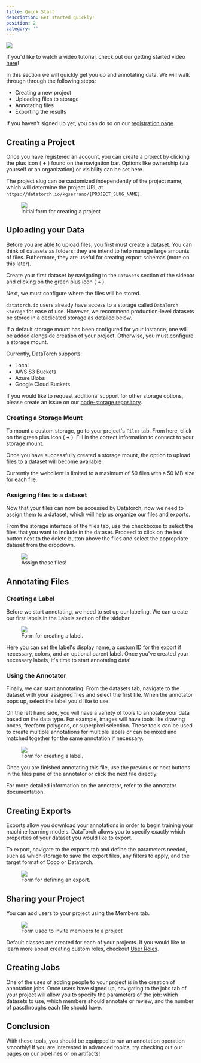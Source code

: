 ```yaml
---
title: Quick Start
description: Get started quickly!
position: 2
category: ''
---
```


<img src="/rocket.png" />

<alert>If you'd like to watch a video tutorial, check out our getting started video [here](https://www.youtube.com/watch?v=kM4O1HoyPDc)!</alert>

In this section we will quickly get you up and annotating data. We will walk through through the following steps:

- Creating a new project
- Uploading files to storage
- Annotating files
- Exporting the results

If you haven't signed up yet, you can do so on our [registration page](https://datatorch.io/auth?tab=register).

## Creating a Project

Once you have registered an account, you can create a project by clicking the
plus icon ( **+** ) found on the navigation bar. Options like ownership (via yourself or an organization) or visibility can be set here.

<alert>The project slug can be customized independently of the project name, which will determine the project URL at `https://datatorch.io/kgserrano/[PROJECT_SLUG_NAME]`.</alert>

<figure>
  <img src="/figures/getting-started/create-project.png" max-width="450px">
  <figcaption>Initial form for creating a project</figcaption>
</figure>

## Uploading your Data

Before you are able to upload files, you first must create a dataset. You can
think of datasets as folders; they are intend to help manage large amounts of files.
Futhermore, they are useful for creating export schemas (more on this
later).

Create your first dataset by navigating to the `Datasets` section of the sidebar and clicking on the green plus icon ( **+** ).

Next, we must configure where the files will be stored.

<alert>

`datatorch.io` users already have access to a storage called `DataTorch Storage` for ease of use. However, we recommend production-level
datasets be stored in a dedicated storage as detailed below.

</alert>

If a default storage mount has been configured for your instance,
one will be added alongside creation
of your project. Otherwise, you must configure a storage mount.

Currently, DataTorch supports:

- Local
- AWS S3 Buckets
- Azure Blobs
- Google Cloud Buckets

<alert type="warning">

If you would like to request additional support for other storage options,
please create an issue on our
[node-storage repository](https://github.com/datatorch/node-storage).

</alert>

### Creating a Storage Mount

To mount a custom storage, go to your project's `Files` tab. From
here, click on the green plus icon ( **+** ). Fill in the correct
information to connect to your storage mount.

Once you have successfully created a storage mount, the option to upload files
to a dataset will become available.

<alert type="warning">

Currently the webclient is limited to a
maximum of 50 files with a 50 MB size for each file.

</alert>

### Assigning files to a dataset

Now that your files can now be accessed by Datatorch, now we need to
assign them to a dataset, which will help us organize our files
and exports.

From the storage interface of the files tab, use the checkboxes to select
the files that you want to include in the dataset. Proceed to click on the
teal button next to the delete button above the files and select the appropriate
dataset from the dropdown.

<figure>
  <img src="/figures/getting-started/dataset-assign.png" max-width="450px">
  <figcaption>Assign those files!</figcaption>
</figure>

## Annotating Files

### Creating a Label

Before we start annotating, we need to set up our labeling. We can
create our first labels in the Labels section of the sidebar.

<figure>
  <img src="/figures/getting-started/test-label.png" max-width="450px">
  <figcaption>Form for creating a label.</figcaption>
</figure>

Here you can set the label's display name, a custom ID for the export if necessary,
colors, and an optional parent label. Once you've created your necessary labels, it's
time to start annotating data!

### Using the Annotator

Finally, we can start annotating. From the datasets tab, navigate to the dataset with
your assigned files and select the first file. When the annotator pops up, select the
label you'd like to use.

On the left hand side, you will have a variety of tools to annotate your data based on
the data type. For example, images will have tools like drawing boxes, freeform polygons,
or superpixel selection. These tools can be used to create multiple annotations for multiple
labels or can be mixed and matched together for the same annotation if necessary.

<figure>
  <img src="/figures/getting-started/annotator-labels.png" max-width="450px">
  <figcaption>Form for creating a label.</figcaption>
</figure>

Once you are finished annotating this file, use the previous or next buttons in the files pane
of the annotator or click the next file directly.

For more detailed information on the annotator, refer to the annotator documentation.

## Creating Exports

Exports allow you download your annotations in order to begin training your
machine learning models. DataTorch allows you to specify exactly which
properties of your dataset you would like to export.

To export, navigate to the exports tab and define the parameters needed, such as
which storage to save the export files, any filters to apply, and the target format of
Coco or Datatorch.

<figure>
  <img src="/figures/getting-started/export.png" max-width="450px">
  <figcaption>Form for defining an export.</figcaption>
</figure>

## Sharing your Project

You can add users to your project using the Members tab.

<figure>
  <img src="/figures/getting-started/invite-members.png" max-width="320px">
  <figcaption>Form used to invite members to a project</figcaption>
</figure>

Default classes are created for each of your projects. If you would like to
learn more about creating custom roles, checkout [User
Roles](/projects.html#user-roles).

## Creating Jobs

One of the uses of adding people to your project is in the creation of annotation
jobs. Once users have signed up, navigating to the jobs tab of your project will
allow you to specify the parameters of the job: which datasets to use, which members
should annotate or review, and the number of passthroughs each file should have.

## Conclusion

With these tools, you should be equipped to run an annotation operation smoothly! If
you are interested in advanced topics, try checking out our pages on our pipelines or
on artifacts!
